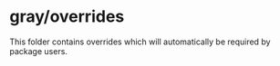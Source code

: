 # gray/overrides

This folder contains overrides which will automatically be required by package users.

